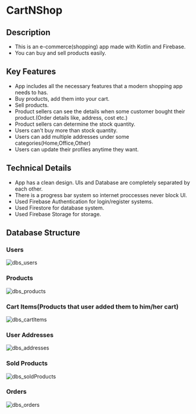 # CartNShop

## Description
* This is an e-commerce(shopping) app made with Kotlin and Firebase.
* You can buy and sell products easily.

## Key Features
* App includes all the necessary features that a modern shopping app needs to has.
* Buy products, add them into your cart.
* Sell products.
* Product sellers can see the details when some customer bought their product.(Order details like, address, cost etc.)
* Product sellers can determine the stock quantity.
* Users can't buy more than stock quantity.
* Users can add multiple addresses under some categories(Home,Office,Other)
* Users can update their profiles anytime they want.

## Technical Details
* App has a clean design. UIs and Database are completely separated by each other.
* There is a progress bar system so internet proccesses never block UI.
* Used Firebase Authentication for login/register systems.
* Used Firestore for database system.
* Used Firebase Storage for storage.

## Database Structure
### Users
![dbs_users](https://user-images.githubusercontent.com/93993257/189739553-a7155485-811c-4390-a85d-9ba5e7dce7ec.PNG)

### Products
![dbs_products](https://user-images.githubusercontent.com/93993257/189739956-08e76308-cfa9-498d-beb2-391486a28bae.PNG)

### Cart Items(Products that user added them to him/her cart)
![dbs_cartItems](https://user-images.githubusercontent.com/93993257/189740119-3b544434-ba6e-4856-9365-a2bdce749254.PNG)

### User Addresses
![dbs_addresses](https://user-images.githubusercontent.com/93993257/189740265-9976f1a1-608e-4a39-8b5b-6e189204ccc5.PNG)

### Sold Products
![dbs_soldProducts](https://user-images.githubusercontent.com/93993257/189740407-b606a000-92cf-4443-b237-80089b6668e1.PNG)

### Orders
![dbs_orders](https://user-images.githubusercontent.com/93993257/189740793-18101102-f3ed-4ff2-93b4-2b538832e611.PNG)
